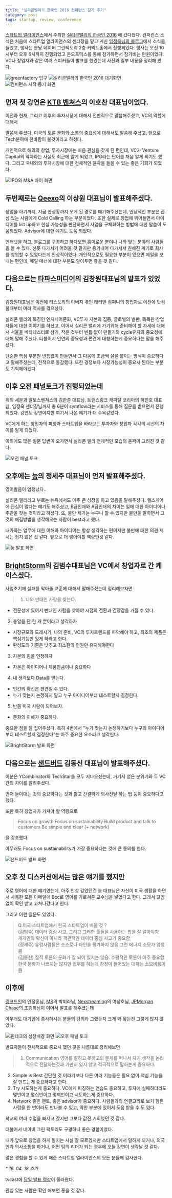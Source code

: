 ```yaml
---
title: "실리콘밸리의 한국인 2016 컨퍼런스 참가 후기"
category: post
tags: startup, review, conference
---
```

[스타트업 얼라이언스](http://startupall.kr/)에서 주최한 [실리콘밸리의 한국인 2016](http://startupall.kr/svkorean-2016/) 에 갔다왔다. 컨퍼런스 소식은 처음에 스타트업 얼라이언스의 센터장을 맡고 계신 [임정욱님의 블로그](https://estimastory.com/)에서 소식을 들었고, 행사는 분당 네이버 그린팩토리 2층 커넥트홀에서 진행되었다. 행사는 오전 10시부터 오후 6시까지 진행되었고 온오프믹스를 통해 참가하면서 참가비는 만원이었다. VC나 창업자와 같은 여러 스피커들이 발표를 했었는데 사진과 일부 내용을 정리해 봤다.

![greenfactory 입구](/images/2016-04-13/01.jpg)
![실리콘밸리의 한국인 2016 대기화면](/images/2016-04-13/02.jpg)
![컨퍼런스 시작 동기 화면](/images/2016-04-13/03.jpg)

## 먼저 첫 강연은 [KTB 벤쳐스](http://www.ktbvc.com/)의 이호찬 대표님이었다.


이전과 현재, 그리고 이후의 투자시장에 대해서 전반적으로 말씀해주셨고, VC의 역할에 대해서

말씀해 주셨다. 미국의 토론 문화와 소통의 중요성에 대해서도 말씀해 주셨고, 앞으로 Tech분야에 찬바람이 불것이라고 하셨다.


개인적으로 해외의 창업, 투자시장에는 처음 관심을 갖게 된 편인데, VC가 Venture Capital의 약자라는 사실도 최근에 알게 되었고, IPO라는 단어를 처음 알게 되기도 했다. 그리고 국내외의 투자시장에 대한 전체적인 윤곽을 들을 수 있는 좋은 기회가 되었다.


![IPO와 M&A 차이 화면](/images/2016-04-13/04.jpg)


## 두번째로는 [Qeexo](http://www.qeexo.com/)의 이상원 대표님이 발표해주셨다.


창업을 하기까지, 지금 현상황까지 오게 된 경로를 얘기해주셨는데, 인상적인 부분은 관심 있는 사람에게 Cold Calling 하는 부분이었다. 또한 실제로 창업에 뛰어들면서 아이디어를 list up하고 현실 가능성을 판단하면서 사업을 구체화하는 방법에 대한 말씀이 도움되었다. Advisor에 대한 얘기도 도움 되었다.


인터넷을 하고, 블로그를 구경하고 하다보면 흥미로운 분야나 나와 맞는 분야의 사람들을 볼 수 있다. 선뜻 다가서기 어려울 것 같지만 용기내어 다가서서 친해진 계기로 회사를 창업할 수 있었다는게 인상적이었다. 개인적으로도 필요한 부분이 있으면 메일을 보내는 편인데, 메일 매너에 대한 부분도 알아두면 좋을 것 같다.



## 다음으로는 [타파스미디어](https://tapastic.com/)의 김창원대표님의 발표가 있었다.


김창원대표님은 이전에 티스토리의 아버지 겪인 태터앤 컴퍼니의 창업자로 이전에 닷컴붐때부터 여러 역사를 겪으셨다.

실리콘 밸리의 특징인 엔지니어문화, VC투자 자본의 집중, 글로벌의 발판, 똑똑한 창업자들에 대한 이야기를 하셨고, 이어서 실리콘 밸리에 가기위해 준비해야 할 자세에 대해서 서울을 베타테스터로 삼기, 작은 것부터 빈틈 없이 만들기와 cycle유지의 중요성에 대해 말해 주셨다. 더불어서 인연의 중요성과 편견에 대항하는게 중요하다는 말을 해주셨다.


단순한 핵심 부분만 빈틈없이 만들면서 그 다음에 조금씩 살을 붙이는 방식이 중요하다고 말해주셨는데, 전적으로 동감했다. 또한 경쟁보다 시장가능성이 중요시 된다는 부분도 기억해야겠다.


## 이후 오전 패널토크가 진행되었는데
위의 세분과 알토스벤쳐스의 김한준 대표님, 트랜스링크 캐피탈 코리아의 허진호 대표님, 임정욱 센터장님까지 총 6분이 symflow라는 서비스를 통해 질문을 받으면서 진행되었다.  강연도 강연이지만 여기서 나온 얘기가 더 주옥같았다.


VC에게 하는 창업자의 피칭과 스타트업을 바라보는 투자자와 창업자 각각의 시선의 차이를 알게 되었다.

이외에도 많은 질문 답변이 오가면서 실리콘 밸리 전체적인 모습의 윤곽이 그려진 것 같다.


![오전 패널 토크](/images/2016-04-13/05.jpg)


## 오후에는 [눔](https://www.noom.com/)의 정세주 대표님이 먼저 발표해주셨다.


영어발음이 엄청났다..

실리콘 앨리라고 부르는 뉴욕에서도 아주 큰 성장을 하고 있음을 말해주셨다. 헬스케어에 관심이 많다는 얘기도 해주셨고, B급인재와 A급인재의 차이는 일에 대한 아이디어나 주관을 갖는 것이라고 하셨다. 또, 불만 제기는 누구나 할 수 있지만 불만을 말하면서 그것의 해결방법을 생각해오는 사람이 best라고 했다.


내가하는 업무에 대한 이해와 아이디어는 항상 생각하는 편이지만 불만에 대한 의견 제시는 쉽지 않은 것 같다. 앞으로 더 쌓아야할 역량인것 같다.


![눔 발표 화면](/images/2016-04-13/06.jpg)


## [BrightStorm](https://www.brightstorm.com/)의 김범수대표님은 VC에서 창업자로 간 케이스셨다.


사업초기에 실패를 막아줄 교훈에 대해서 말해주셨는데 정리해보자면


> 1. 나와 반대인 사람을 찾는다.
 - 전문성에 있어서 반대인 사람을 찾아야 시점의 전환과 긴장감을 가질 수 있다.
2. 총알을 단 한 개 뿐이라고 생각하자
 - 시장규모와 도래시기, 나의 준비, VC의 투자트렌드를 파악해야 하고, 최초의 제품은 핵심기능만 있게 하라고 한다.
 - 완성도의 기준은 낮추고 최소한의 인원만 유지해야한다
3. 자본의 힘을 인정하자
 - 자본은 아이디어나 제품만큼이나 중요하다
4. 내 생각보다 Data를 믿는다.
 - 인간의 확신은 편견일 수 있다.
 - 누가 맞는지 논쟁하지 말고 누구 아이디어부터 테스트할지 결정한다.
5. 반쯤 미국 사람이 되어보자.
 - 문화의 이해가 중요하다.


중요한 점을 잘 집어주셨다. 특히 4번에서 "누가 맞는지 논쟁하기보다 누구의 아이디어부터 테스트할지 결정한다"는 아주 중요한 요소라고 생각한다.


![BrightStorm 발표 화면](/images/2016-04-13/07.jpg)


## 다음으로는 [샌드버드](https://sendbird.com/) 김동신 대표님이 발표해주셨다.


이분은 YCombinator와 TechStar를 모두 지나오셨는데, 거기서 얻은 분위기와 두 VC간의 차이를 알려주셨다.

먼저 들이대는 것의 중요하다는 것과  짧고 간결하게 의사전달 하는 법 등이 중요하다고 했다.

또한 특히 창업자가 가져야 할 역량으로


> Focus on growth
> Focus on sustainability
> Build product and talk to customers
> Be simple and clear
> (+ network)


을 강조했다.


아무래도 Focus on sustainability가 가장 중요하다는 것에 큰 동의를 한다.


![샌드버드 발표 화면](/images/2016-04-13/08.jpg)



## 오후 첫 디스커션에서는 많은 얘기를 했지만
주로 영어에 대한 얘기였는데, 아주 인상 깊었던건 눔 대표님은 자신이 미국 생활을 하면서 사용한 모든 이메일에 Bcc로 영어를 가르쳐준 교수님을 넣었다고 한다. 그래서 끊임없이 확인 받고 고쳐나갔다고 한다.


그리고 이런 질문도 있었다.


>Q.미국 스타트업에서 한국 스타트업이 배울 것 ?  
>(김범수) 데이터 중심 사고, 그리고 그러한 툴들을 사용하는 법을 잘 알아야함  
>        개개인의 확신이 아니라 객관적인 데이터 중심 사고가 중요함  
>(정세주) 유럽사람들은 스스로나 타인을 평가하지 않음 그런 에너지 소모가 엄청 큼  
>(김동신) 질적 토론의 문화가 잘 되어 있지는 않음. 수평적인 토론이 아주 중요함  
>        한국 문화가 나쁘지는 않지만 업무를 하는데 감정이 들어있는 대화는 소모비용이 큼



## 이후에
 [링크드인](https://kr.linkedin.com/)의 안정훈님, [MS](https://www.microsoft.com/ko-kr/)의 박미라님, [Nexstreaming](https://www.nexstreaming.kr/)의 여상호님, [JPMorgan Chase](https://www.jpmorganchase.com/)의 조종희님이 이어서 발표를 해주셨는데

아무래도 대기업에 종사하시는 분들의 강의라 그랬는지 크게 와 닿는건 그렇게 많지 않았다.





![핀테크의 성장배경 화면](/images/2016-04-13/09.jpg)
![오후 패널 토크](/images/2016-04-13/10.jpg)


발표자들이 전체적으로 중요시 했던 것을 나름대로 정리해보면


> 1. Communication
  영어를 잘하고 못하고의 문제를 떠나서 자기 생각을 논리적으로 전달하는것과 가만히 있지 않고 적극적으로 말하는게 중요하다.
2. Simple is Best
  간단한 것 이라기보다 다른 여러 기능들은 필요 없이 핵심 기능을 잘 만드는게 중요하다고 한다.
3. Try
  시도하는게 중요하다. VC에게 피칭하는 연습도 중요하고, 투자에 실패하더라도 몇번이고 몇십번이고 몇백번이고 시도하는게 중요하다.
4. Network
  좋은 멘토, 좋은 advisor가 중요하다. 사람들과의 연결고리로 보기 힘든 사람을 한 번이라도 만나볼 수 있고, 약한 부분에 있어서 도움 받을 수 도 있다.



학교의 여러 수업을 빠지고 갔지만 그보다 값진 기회였던 것 같다.

더불어서 네이버 그린 팩토리도 구경하니 좋은 경험이었다.


내가 앞으로 창업을 하게 될지는 사실 잘 모르겠지만 스타트업에서 일하게 되거나, 외국인과 의사소통을 하거나, 어떤 팀의 리더가 되는 경우에 오늘 강연이 생각날 것 같다.

많은 경험을 할 수 있게 해준 스타트업 얼라이언스의 모든 분들께 감사한다.



_\* 16. 04. 18 추가_

tvcast에 [당일 발표 영상](http://tvcast.naver.com/startupalliance)이 올라왔다.

관심 있는 사람은 확인 해보면 좋을 것 같다.
